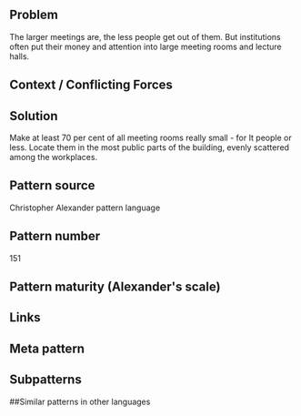 ## Problem
The larger meetings are, the less people get out of them. But institutions often put their money and attention into large meeting rooms and lecture halls.


## Context / Conflicting Forces


## Solution
Make at least 70 per cent of all meeting rooms really small - for It people or less. Locate them in the most public parts of the building, evenly scattered among the workplaces.

## Pattern source
Christopher Alexander pattern language

## Pattern number
151

## Pattern maturity (Alexander's scale)

 
## Links
 
 
## Meta pattern	
 
 
## Subpatterns	
 
 
##Similar patterns in other languages



